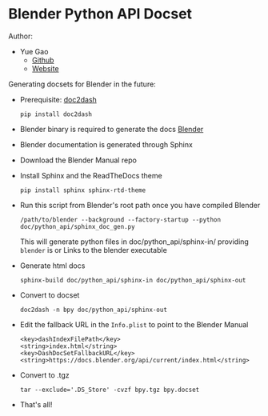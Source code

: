 Blender Python API Docset
=======================

Author:

* Yue Gao
  * [Github](https://www.github.com/hologerry)
  * [Website](https://yuegao.me)

Generating docsets for Blender in the future:

* Prerequisite:
[doc2dash](https://github.com/hynek/doc2dash/ "doc2dash")

    ```shell
    pip install doc2dash
    ```

* Blender binary is required to generate the docs [Blender](https://www.blender.org/download/ "Blender")
* Blender documentation is generated through Sphinx
* Download the Blender Manual repo
* Install Sphinx and the ReadTheDocs theme

    ```shell
    pip install sphinx sphinx-rtd-theme
    ```

* Run this script from Blender's root path once you have compiled Blender

    ```shell
    /path/to/blender --background --factory-startup --python doc/python_api/sphinx_doc_gen.py
    ```

    This will generate python files in doc/python_api/sphinx-in/
    providing `blender` is or Links to the blender executable
* Generate html docs

    ```shell
    sphinx-build doc/python_api/sphinx-in doc/python_api/sphinx-out
    ```

* Convert to docset

    ```shell
    doc2dash -n bpy doc/python_api/sphinx-out
    ```

* Edit the fallback URL in the `Info.plist` to point to the Blender Manual

    ```shell
    <key>dashIndexFilePath</key>
    <string>index.html</string>
    <key>DashDocSetFallbackURL</key>
    <string>https://docs.blender.org/api/current/index.html</string>
    ```

* Convert to .tgz

    ```shell
    tar --exclude='.DS_Store' -cvzf bpy.tgz bpy.docset
    ```

* That's all!
